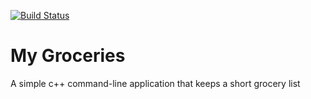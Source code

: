 [![Build Status](https://travis-ci.org/DanielHunt27/MyGroceries.svg?branch=master)](https://travis-ci.org/DanielHunt27/MyGroceries)

# My Groceries

A simple c++ command-line application that keeps a short grocery list
